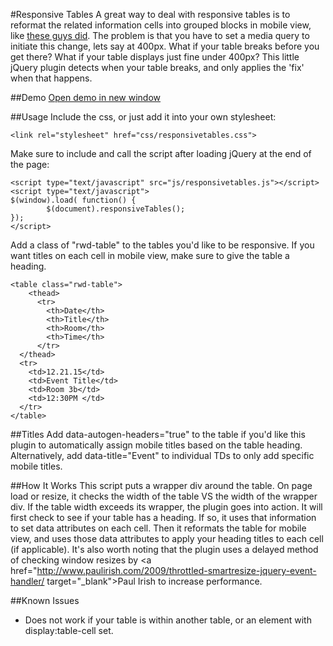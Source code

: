 #Responsive Tables
A great way to deal with responsive tables is to reformat the related information cells into grouped blocks in mobile view, like <a href="http://blog.apps.npr.org/2014/05/09/responsive-data-tables.html" target="_blank">these guys did</a>. The problem is that you have to set a media query to initiate this change, lets say at 400px. What if your table breaks before you get there? What if your table displays just fine under 400px? This little jQuery plugin detects when your table breaks, and only applies the 'fix' when that happens.


##Demo
<a href="http://kthornbloom.com/responsivetables" target="_blank">Open demo in new window</a>

##Usage
Include the css, or just add it into your own stylesheet:
```
<link rel="stylesheet" href="css/responsivetables.css">
```
Make sure to include and call the script after loading jQuery at the end of the page:
```
<script type="text/javascript" src="js/responsivetables.js"></script>
<script type="text/javascript">
$(window).load( function() {
        $(document).responsiveTables();
});
</script>
```
Add a class of "rwd-table" to the tables you'd like to be responsive. If you want titles on each cell in mobile view, make sure to give the table a heading.
```
<table class="rwd-table">
	<thead>
	  <tr>
	    <th>Date</th>
	    <th>Title</th>
	    <th>Room</th>
	    <th>Time</th>
	  </tr>
  </thead>
  <tr>
    <td>12.21.15</td>
    <td>Event Title</td>
    <td>Room 3b</td>
    <td>12:30PM </td>
  </tr>
</table>
```
##Titles
Add data-autogen-headers="true" to the table if you'd like this plugin to automatically assign mobile titles based on the table heading. Alternatively, add  data-title="Event" to individual TDs to only add specific mobile titles.

##How It Works
This script puts a wrapper div around the table. On page load or resize, it checks the width of the table VS the width of the wrapper div. If the table width exceeds its wrapper, the plugin goes into action. It will first check to see if your table has a heading. If so, it uses that information to set data attributes on each cell. Then it reformats the table for mobile view, and uses those data attributes to apply your heading titles to each cell (if applicable). It's also worth noting that the plugin uses a delayed method of checking window resizes by <a href="http://www.paulirish.com/2009/throttled-smartresize-jquery-event-handler/ target="_blank">Paul Irish</a> to increase performance.

##Known Issues
- Does not work if your table is within another table, or an element with display:table-cell set.

